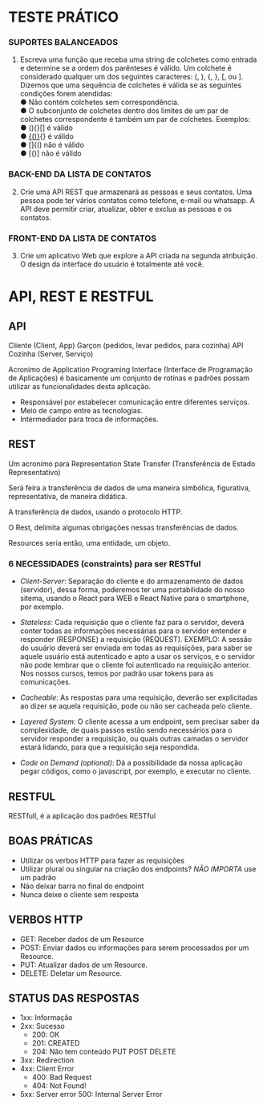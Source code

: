 # TESTE PRÁTICO

### SUPORTES BALANCEADOS
1. Escreva uma função que receba uma string de colchetes como entrada e determine se a ordem
dos parênteses é válido. Um colchete é considerado qualquer um dos seguintes caracteres: (, ),
{, }, [, ou ].\
Dizemos que uma sequência de colchetes é válida se as seguintes condições forem atendidas:\
● Não contém colchetes sem correspondência.\
● O subconjunto de colchetes dentro dos limites de um par de colchetes correspondente é
também um par de colchetes.
Exemplos:\
● (){}[] é válido\
● [{()}](){} é válido\
● []{() não é válido\
● [{)] não é válido 

### BACK-END DA LISTA DE CONTATOS
2. Crie uma API REST que armazenará as pessoas e seus contatos. Uma pessoa pode ter vários
contatos como telefone, e-mail ou whatsapp. A API deve permitir criar, atualizar, obter e
exclua as pessoas e os contatos.

### FRONT-END DA LISTA DE CONTATOS
3. Crie um aplicativo Web que explore a API criada na segunda atribuição. O design da interface
do usuário é totalmente até você. 

#

# API, REST E RESTFUL

## API

Cliente (Client, App)
Garçon (pedidos, levar pedidos, para cozinha) API
Cozinha (Server, Serviço)

Acronimo de Application Programing Interface (Interface de Programação de Aplicações) é basicamente um conjunto de rotinas e padrões possam utilizar as funcionalidades desta aplicação.

- Responsável por estabelecer comunicação entre diferentes serviços.
- Meio de campo entre as tecnologias.
- Intermediador para troca de informações.

## REST

Um acronimo para Representation State Transfer (Transferência de Estado Representativo)

Será feira a transferência de dados de uma maneira simbólica, figurativa, representativa, de maneira didática.

A transferência de dados, usando o protocolo HTTP.

O Rest, delimita algumas obrigações nessas transferências de dados.

Resources seria então, uma entidade, um objeto.

### 6 NECESSIDADES (constraints) para ser RESTful

- _Client-Server_: Separação do cliente e do armazenamento de dados (servidor), dessa forma, poderemos ter uma portabilidade do nosso sitema, usando o React para WEB e React Native para o smartphone, por exemplo.

- _Stateless_: Cada requisição que o cliente faz para o servidor, deverá conter todas as informações necessárias para o servidor entender e responder (RESPONSE) a requisição (REQUEST). EXEMPLO: A sessão do usuário deverá ser enviada em todas as requisições, para saber se aquele usuário está autenticado e apto a usar os serviços, e o servidor não pode lembrar que o cliente foi autenticado na requisição anterior. Nos nossos cursos, temos por padrão usar tokens para as comunicações.

- _Cacheable_: As respostas para uma requisição, deverão ser explicitadas ao dizer se aquela requisição, pode ou não ser cacheada pelo cliente.

- _Layered System_: O cliente acessa a um endpoint, sem precisar saber da complexidade, de quais passos estão sendo necessários para o servidor responder a requisição, ou quais outras camadas o servidor estará lidando, para que a requisição seja respondida.

- _Code on Demand (optional)_: Dá a possibilidade da nossa aplicação pegar códigos, como o javascript, por exemplo, e executar no cliente.

## RESTFUL

RESTfull, é a aplicação dos padrões RESTful

## BOAS PRÁTICAS

- Utilizar os verbos HTTP para fazer as requisições
- Utilizar plural ou singular na criação dos endpoints? _NÃO IMPORTA_ use um padrão
- Não deixar barra no final do endpoint
- Nunca deixe o cliente sem resposta


## VERBOS HTTP

- GET: Receber dados de um Resource
- POST: Enviar dados ou informações para serem processados por um Resource.
- PUT: Atualizar dados de um Resource.
- DELETE: Deletar um Resource.

## STATUS DAS RESPOSTAS

- 1xx: Informação
- 2xx: Sucesso
    - 200: OK
    - 201: CREATED
    - 204: Não tem conteúdo PUT POST DELETE
- 3xx: Redirection
- 4xx: Client Error
    - 400: Bad Request
    - 404: Not Found!
- 5xx: Server error
    500: Internal Server Error

